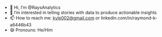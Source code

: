 - 👋 Hi, I’m @RaysAnalytics
- 👀 I’m interested in telling stories with data to produce actionable insights
- 📫 How to reach me: kyle002@gmail.com or linkedin.com/in/raymond-k-a6446b43
- 😄 Pronouns: He/Him

<!---
RaysAnalytics/RaysAnalytics is a ✨ special ✨ repository because its `README.md` (this file) appears on your GitHub profile.
You can click the Preview link to take a look at your changes.
--->
